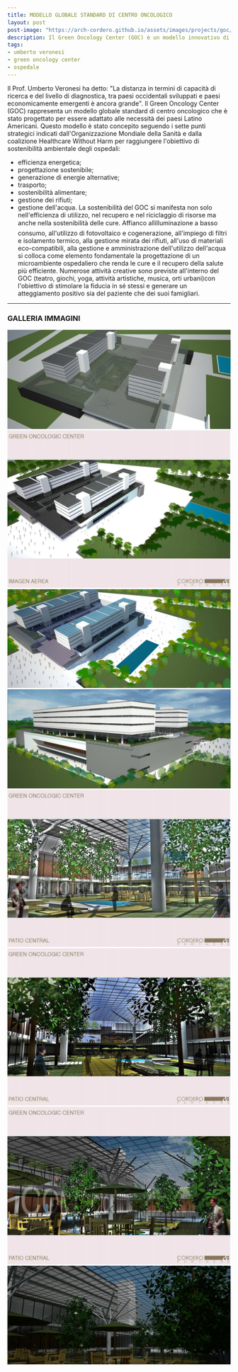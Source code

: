 ```yaml
---
title: MODELLO GLOBALE STANDARD DI CENTRO ONCOLOGICO
layout: post
post-image: "https://arch-cordero.github.io/assets/images/projects/goc/Area_3.jpg"
description: Il Green Oncology Center (GOC) è un modello innovativo di centro oncologico sostenibile, adattabile ai paesi latinoamericani, che integra efficienza energetica, gestione ambientale e attività creative per migliorare le cure e il benessere dei pazienti.
tags:
- umberto veronesi
- green oncology center
- ospedale
---
```


Il Prof. Umberto Veronesi ha detto: "La distanza in termini di capacità di ricerca e del livello di diagnostica, tra paesi occidentali sviluppati e paesi economicamente emergenti è ancora grande".
Il Green Oncology Center (GOC) rappresenta un modello globale standard di centro oncologico che è stato progettato per essere adattato alle necessità dei paesi Latino Americani.
Questo modello è stato concepito seguendo i sette punti strategici indicati dall'Organizzazione Mondiale della Sanità e dalla coalizione Healthcare Without Harm per raggiungere l'obiettivo di sostenibilità ambientale degli ospedali:
* efficienza energetica;
* progettazione sostenibile;
* generazione di energie alternative;
* trasporto;
* sostenibilità alimentare;
* gestione dei rifiuti;
* gestione dell'acqua.
La sostenibilità del GOC si manifesta non solo nell'efficienza di utilizzo, nel recupero e nel riciclaggio di risorse ma anche nella sostenibilità delle cure. Affianco allilluminazione a basso consumo, all'utilizzo di fotovoltaico e cogenerazione, all'impiego di filtri e isolamento termico, alla gestione mirata dei rifiuti, all'uso di materiali eco-compatibili, alla gestione e amministrazione dell'utilizzo dell'acqua si colloca come elemento fondamentale la progettazione di un microambiente ospedaliero che renda le cure e il recupero della salute più efficiente. Numerose attività creative sono previste all'interno del GOC (teatro, giochi, yoga, attività artistiche, musica, orti urbani)con l'obiettivo di stimolare la fiducia in sé stessi e generare un atteggiamento positivo sia del paziente che dei suoi famigliari.
---

### GALLERIA IMMAGINI
![Area 1](/assets/images/projects/goc/Area_1.jpg)  
![Area 2](/assets/images/projects/goc/Area_2.jpg)  
![Area 3](/assets/images/projects/goc/Area_3.jpg)  
![Area 4](/assets/images/projects/goc/Area_4.jpg)   
![Area 7](/assets/images/projects/goc/Area_7.jpg)  
![Area 8](/assets/images/projects/goc/Area_8.jpg)  
![Area 9](/assets/images/projects/goc/Area_9.jpg)  
![Area 10](/assets/images/projects/goc/Area_10.jpg)  

